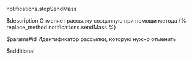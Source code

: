 notifications.stopSendMass

$description
Отменяет рассылку созданную при помощи метода {% replace_method notifications.sendMass %}

$params#id
Идентификатор рассылки, которую нужно отменить

$additional
